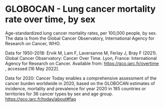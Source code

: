 # GLOBOCAN - Lung cancer mortality rate over time, by sex

Age-standardized lung cancer mortality rates, per 100,000 people, by sex. The data is from the Global Cancer Observatory, International Agency for Research on Cancer, WHO. 

Data for 1950-2018: Ervik M, Lam F, Laversanne M, Ferlay J, Bray F (2021). Global Cancer Observatory: Cancer Over Time. Lyon, France: International Agency for Research on Cancer. Available from: https://gco.iarc.fr/overtime , accessed [16 May 2022].

Data for 2020: Cancer Today enables a comprehensive assessment of the cancer burden worldwide in 2020, based on the GLOBOCAN estimates of incidence, mortality and prevalence for year 2020 in 185 countries or territories for 36 cancer types by sex and age group. https://gco.iarc.fr/today/about#faq